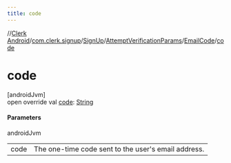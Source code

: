```yaml
---
title: code
---
```

//[Clerk Android](../../../../../index.html)/[com.clerk.signup](../../../index.html)/[SignUp](../../index.html)/[AttemptVerificationParams](../index.html)/[EmailCode](index.html)/[code](code.html)



# code



[androidJvm]\
open override val [code](code.html): [String](https://kotlinlang.org/api/latest/jvm/stdlib/kotlin-stdlib/kotlin/-string/index.html)



#### Parameters


androidJvm

| | |
|---|---|
| code | The one-time code sent to the user's email address. |




